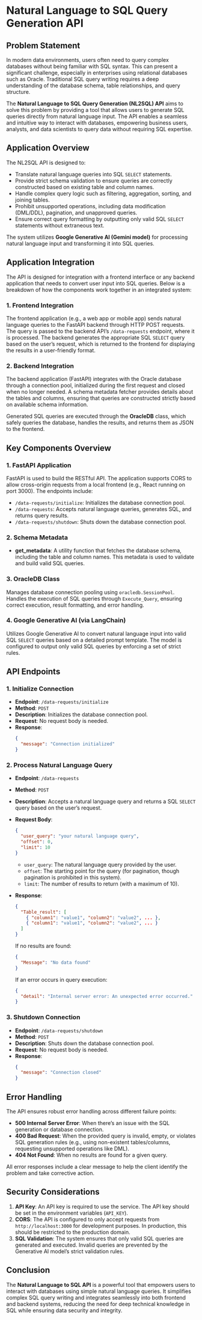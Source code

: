 # Natural Language to SQL Query Generation API

## Problem Statement

In modern data environments, users often need to query complex databases without being familiar with SQL syntax. This can present a significant challenge, especially in enterprises using relational databases such as Oracle. Traditional SQL query writing requires a deep understanding of the database schema, table relationships, and query structure.

The **Natural Language to SQL Query Generation (NL2SQL) API** aims to solve this problem by providing a tool that allows users to generate SQL queries directly from natural language input. The API enables a seamless and intuitive way to interact with databases, empowering business users, analysts, and data scientists to query data without requiring SQL expertise.

## Application Overview

The NL2SQL API is designed to:

- Translate natural language queries into SQL `SELECT` statements.
- Provide strict schema validation to ensure queries are correctly constructed based on existing table and column names.
- Handle complex query logic such as filtering, aggregation, sorting, and joining tables.
- Prohibit unsupported operations, including data modification (DML/DDL), pagination, and unapproved queries.
- Ensure correct query formatting by outputting only valid SQL `SELECT` statements without extraneous text.

The system utilizes **Google Generative AI (Gemini model)** for processing natural language input and transforming it into SQL queries.

## Application Integration

The API is designed for integration with a frontend interface or any backend application that needs to convert user input into SQL queries. Below is a breakdown of how the components work together in an integrated system:

### 1. Frontend Integration

The frontend application (e.g., a web app or mobile app) sends natural language queries to the FastAPI backend through HTTP POST requests. The query is passed to the backend API’s `/data-requests` endpoint, where it is processed. The backend generates the appropriate SQL `SELECT` query based on the user’s request, which is returned to the frontend for displaying the results in a user-friendly format.

### 2. Backend Integration

The backend application (FastAPI) integrates with the Oracle database through a connection pool, initialized during the first request and closed when no longer needed. A schema metadata fetcher provides details about the tables and columns, ensuring that queries are constructed strictly based on available schema information.

Generated SQL queries are executed through the **OracleDB** class, which safely queries the database, handles the results, and returns them as JSON to the frontend.

## Key Components Overview

### 1. FastAPI Application

FastAPI is used to build the RESTful API. The application supports CORS to allow cross-origin requests from a local frontend (e.g., React running on port 3000). The endpoints include:

- `/data-requests/initialize`: Initializes the database connection pool.
- `/data-requests`: Accepts natural language queries, generates SQL, and returns query results.
- `/data-requests/shutdown`: Shuts down the database connection pool.

### 2. Schema Metadata

- **get_metadata**: A utility function that fetches the database schema, including the table and column names. This metadata is used to validate and build valid SQL queries.

### 3. OracleDB Class

Manages database connection pooling using `oracledb.SessionPool`. Handles the execution of SQL queries through `Execute_Query`, ensuring correct execution, result formatting, and error handling.

### 4. Google Generative AI (via LangChain)

Utilizes Google Generative AI to convert natural language input into valid SQL `SELECT` queries based on a detailed prompt template. The model is configured to output only valid SQL queries by enforcing a set of strict rules.

## API Endpoints

### 1. Initialize Connection
- **Endpoint**: `/data-requests/initialize`
- **Method**: `POST`
- **Description**: Initializes the database connection pool.
- **Request**: No request body is needed.
- **Response**:
    ```json
    {
      "message": "Connection initialized"
    }
    ```

### 2. Process Natural Language Query
- **Endpoint**: `/data-requests`
- **Method**: `POST`
- **Description**: Accepts a natural language query and returns a SQL `SELECT` query based on the user’s request.
- **Request Body**:
    ```json
    {
      "user_query": "your natural language query",
      "offset": 0,
      "limit": 10
    }
    ```
    - `user_query`: The natural language query provided by the user.
    - `offset`: The starting point for the query (for pagination, though pagination is prohibited in this system).
    - `limit`: The number of results to return (with a maximum of 10).

- **Response**:
    ```json
    {
      "Table_result": [
        { "column1": "value1", "column2": "value2", ... },
        { "column1": "value1", "column2": "value2", ... }
      ]
    }
    ```

    If no results are found:
    ```json
    {
      "Message": "No data found"
    }
    ```

    If an error occurs in query execution:
    ```json
    {
      "detail": "Internal server error: An unexpected error occurred."
    }
    ```

### 3. Shutdown Connection
- **Endpoint**: `/data-requests/shutdown`
- **Method**: `POST`
- **Description**: Shuts down the database connection pool.
- **Request**: No request body is needed.
- **Response**:
    ```json
    {
      "message": "Connection closed"
    }
    ```

## Error Handling

The API ensures robust error handling across different failure points:

- **500 Internal Server Error**: When there’s an issue with the SQL generation or database connection.
- **400 Bad Request**: When the provided query is invalid, empty, or violates SQL generation rules (e.g., using non-existent tables/columns, requesting unsupported operations like DML).
- **404 Not Found**: When no results are found for a given query.

All error responses include a clear message to help the client identify the problem and take corrective action.

## Security Considerations

1. **API Key**: An API key is required to use the service. The API key should be set in the environment variables (`API_KEY`).
2. **CORS**: The API is configured to only accept requests from `http://localhost:3000` for development purposes. In production, this should be restricted to the production domain.
3. **SQL Validation**: The system ensures that only valid SQL queries are generated and executed. Invalid queries are prevented by the Generative AI model’s strict validation rules.

## Conclusion

The **Natural Language to SQL API** is a powerful tool that empowers users to interact with databases using simple natural language queries. It simplifies complex SQL query writing and integrates seamlessly into both frontend and backend systems, reducing the need for deep technical knowledge in SQL while ensuring data security and integrity.
